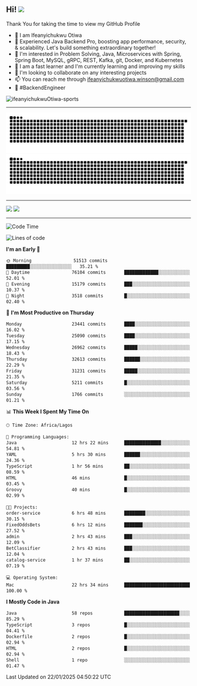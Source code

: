 <!-- BLOG-POST-LIST:START --><!-- BLOG-POST-LIST:END -->

## Hi! <img src="https://media.giphy.com/media/hvRJCLFzcasrR4ia7z/giphy.gif" width="4%"> 

Thank You for taking the time to view my GitHub Profile

- 👋 I am Ifeanyichukwu Otiwa
- 🚀 Experienced Java Backend Pro, boosting app performance, security, & scalability. Let's build something extraordinary together!
- 👀 I'm interested in Problem Solving, Java, Microservices with Spring, Spring Boot, MySQL, gRPC, REST, Kafka, git, Docker, and Kubernetes
- 🌱 I am a fast learner and I'm currently learning and improving my skills
- 💞️ I'm looking to collaborate on any interesting projects
- 📫 You can reach me through ifeanyichukwuotiwa.winson@gmail.com
- 🚀 #BackendEngineer

<p align="left" marginTop="10px"> <img src="https://komarev.com/ghpvc/?username=ifeanyichukwuOtiwa-sports&label=Profile%20views&color=0e75b6&style=for-the-badge" alt="ifeanyichukwuOtiwa-sports" /> </p>

***

<!--🐍📈SNAKEGRAPH / 🌐WEBSITE: https://github.com/Platane/snk -->
![github contribution grid snake animation](https://raw.githubusercontent.com/ifeanyichukwuOtiwa-sports/ifeanyichukwuOtiwa-sports/output/github-contribution-grid-snake-dark.svg#gh-dark-mode-only)![github contribution grid snake animation](https://raw.githubusercontent.com/ifeanyichukwuOtiwa-sports/ifeanyichukwuOtiwa-sports/output/github-contribution-grid-snake.svg#gh-light-mode-only)

***

<p float="left">
  <img float="left" src="https://github-readme-stats.vercel.app/api?username=ifeanyichukwuOtiwa-sports&count_private=true&include_all_commits=true&theme=react&show_icons=true" />
  <img float="right" src="https://github-readme-stats.vercel.app/api/top-langs/?username=ifeanyichukwuOtiwa-sports&layout=compact&show_icons=true&theme=react" /> 
</p>

***



<!--START_SECTION:waka-->
![Code Time](http://img.shields.io/badge/Code%20Time-3%2C355%20hrs%208%20mins-blue)

![Lines of code](https://img.shields.io/badge/From%20Hello%20World%20I%27ve%20Written-37.0%20million%20lines%20of%20code-blue)

**I'm an Early 🐤** 

```text
🌞 Morning                51513 commits       █████████░░░░░░░░░░░░░░░░   35.21 % 
🌆 Daytime                76104 commits       █████████████░░░░░░░░░░░░   52.01 % 
🌃 Evening                15179 commits       ███░░░░░░░░░░░░░░░░░░░░░░   10.37 % 
🌙 Night                  3518 commits        █░░░░░░░░░░░░░░░░░░░░░░░░   02.40 % 
```
📅 **I'm Most Productive on Thursday** 

```text
Monday                   23441 commits       ████░░░░░░░░░░░░░░░░░░░░░   16.02 % 
Tuesday                  25090 commits       ████░░░░░░░░░░░░░░░░░░░░░   17.15 % 
Wednesday                26962 commits       █████░░░░░░░░░░░░░░░░░░░░   18.43 % 
Thursday                 32613 commits       ██████░░░░░░░░░░░░░░░░░░░   22.29 % 
Friday                   31231 commits       █████░░░░░░░░░░░░░░░░░░░░   21.35 % 
Saturday                 5211 commits        █░░░░░░░░░░░░░░░░░░░░░░░░   03.56 % 
Sunday                   1766 commits        ░░░░░░░░░░░░░░░░░░░░░░░░░   01.21 % 
```


📊 **This Week I Spent My Time On** 

```text
🕑︎ Time Zone: Africa/Lagos

💬 Programming Languages: 
Java                     12 hrs 22 mins      ██████████████░░░░░░░░░░░   54.81 % 
YAML                     5 hrs 30 mins       ██████░░░░░░░░░░░░░░░░░░░   24.36 % 
TypeScript               1 hr 56 mins        ██░░░░░░░░░░░░░░░░░░░░░░░   08.59 % 
HTML                     46 mins             █░░░░░░░░░░░░░░░░░░░░░░░░   03.45 % 
Groovy                   40 mins             █░░░░░░░░░░░░░░░░░░░░░░░░   02.99 % 

🐱‍💻 Projects: 
order-service            6 hrs 48 mins       ████████░░░░░░░░░░░░░░░░░   30.15 % 
FixedOddsBets            6 hrs 12 mins       ███████░░░░░░░░░░░░░░░░░░   27.52 % 
admin                    2 hrs 43 mins       ███░░░░░░░░░░░░░░░░░░░░░░   12.09 % 
BetClassifier            2 hrs 43 mins       ███░░░░░░░░░░░░░░░░░░░░░░   12.04 % 
catalog-service          1 hr 37 mins        ██░░░░░░░░░░░░░░░░░░░░░░░   07.19 % 

💻 Operating System: 
Mac                      22 hrs 34 mins      █████████████████████████   100.00 % 
```

**I Mostly Code in Java** 

```text
Java                     58 repos            █████████████████████░░░░   85.29 % 
TypeScript               3 repos             █░░░░░░░░░░░░░░░░░░░░░░░░   04.41 % 
Dockerfile               2 repos             █░░░░░░░░░░░░░░░░░░░░░░░░   02.94 % 
HTML                     2 repos             █░░░░░░░░░░░░░░░░░░░░░░░░   02.94 % 
Shell                    1 repo              ░░░░░░░░░░░░░░░░░░░░░░░░░   01.47 % 
```




 Last Updated on 22/01/2025 04:50:22 UTC
<!--END_SECTION:waka-->

<!--
<p align="center">
![trophy](https://github-profile-trophy.vercel.app/?username=ifeanyichukwuOtiwa-sports&theme=onedark) (https://github.com/ryo-ma/github-profile-trophy)
</p>
-->

<!---
ifeanyi-otiwa/ifeanyi-otiwa is a ✨ special ✨ repository because its `README.md` (this file) appears on your GitHub profile.
You can click the Preview link to take a look at your changes.
--->
